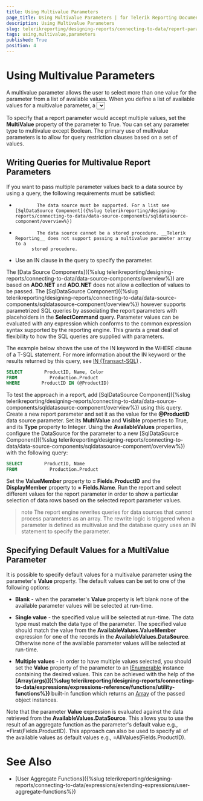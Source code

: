 ```yaml
---
title: Using Multivalue Parameters
page_title: Using Multivalue Parameters | for Telerik Reporting Documentation
description: Using Multivalue Parameters
slug: telerikreporting/designing-reports/connecting-to-data/report-parameters/using-multivalue-parameters
tags: using,multivalue,parameters
published: True
position: 4
---
```


# Using Multivalue Parameters



A multivalue parameter allows the user to select more than one value for the parameter from a list of available values.
        When you define a list of available values for a multivalue parameter, a __<select all>__        option is automatically added to the list of values in the report parameter editor. You can use this option to select and clear all
        values in the list. The expression for a multivalue parameter does not differ from the expression for a single value parameter i.e., the
        expression begins with the __Parameters__ keyword. For example, a parameter named __VendorSelect__        appears as __Parameters.VendorSelect.Value__ in the expression editor. For more information,
        see [Using Report Parameters in Expressions]({%slug telerikreporting/designing-reports/connecting-to-data/report-parameters/using-report-parameters-in-expressions%}).
      

To specify that a report parameter would accept multiple values, set the __MultiValue__ property of the parameter to True. You can set any parameter
        type to multivalue except Boolean. The primary use of multivalue parameters is to allow for query restriction clauses based on a set of values.
      

## Writing Queries for Multivalue Report Parameters

If you want to pass multiple parameter values back to a data source by using a query, the following requirements must be satisfied:

*             The data source must be supported. For a list see [SqlDataSource Component]({%slug telerikreporting/designing-reports/connecting-to-data/data-source-components/sqldatasource-component/overview%})

*             The data source cannot be a stored procedure. __Telerik Reporting__ does not support passing a multivalue parameter array to a
            stored procedure.
          

* Use an IN clause in the query to specify the parameter.

The [Data Source Components]({%slug telerikreporting/designing-reports/connecting-to-data/data-source-components/overview%}) are based on
          __ADO.NET__ and __ADO.NET__ does not
          allow a collection of values to be passed. The [SqlDataSource Component]({%slug telerikreporting/designing-reports/connecting-to-data/data-source-components/sqldatasource-component/overview%}) however supports parametrized SQL
          queries by associating the report parameters with placeholders in the __SelectCommand__ query. Parameter values can be evaluated with any
          expression which conforms to the common expression syntax supported by the reporting engine. This grants a great deal of flexibility
          to how the SQL queries are supplied with parameters.
        

The example below shows the use of the IN keyword in the WHERE clause of a T-SQL statement. For more
          information about the IN keyword or the results returned by this query, see [IN (Transact-SQL)](http://msdn.microsoft.com/en-us/library/ms177682(SQL.90).aspx)          .
        

	
````SQL
SELECT        ProductID, Name, Color
FROM            Production.Product
WHERE        ProductID IN (@ProductID)

````



To test the approach in a report, add [SqlDataSource Component]({%slug telerikreporting/designing-reports/connecting-to-data/data-source-components/sqldatasource-component/overview%}) using this query.
          Create a new report parameter
          and set it as the value for the __@ProductID__ data source parameter. Set its __MultiValue__ and
          __Visible__ properties to True, and its __Type__ property to Integer.
          Using the __AvailableValues__ properties, configure the DataSource for the parameter to a new
          [SqlDataSource Component]({%slug telerikreporting/designing-reports/connecting-to-data/data-source-components/sqldatasource-component/overview%}) with the following query:
        

	
````SQL
SELECT        ProductID, Name
FROM            Production.Product

````



Set the __ValueMember__ property to __= Fields.ProductID__ and the 
          __DisplayMember__ property to __= Fields.Name__.
          Run the report and select different values for the report parameter in order to show a particular selection of data rows based on the selected report parameter values.
        

>note The report engine rewrites queries for data sources that cannot process parameters as an array. The rewrite logic is triggered when a parameter is            defined as multivalue and the database query uses an IN statement to specify the parameter.          


## Specifying Default Values for a MultiValue Parameter

It is possible to specify default values for a multivalue parameter using the parameter's __Value__ property.
          The default values can be set to one of the following options:
        

* __Blank__ - when the parameter's __Value__ property is left blank none of the 
              available parameter values will be selected at run-time.
            

* __Single value__ - the specified value will be selected at run-time. The data type must match the data type of the parameter.
              The specified value should match the value from the __AvailableValues.ValueMember__ expression for one of the records in the 
              __AvailableValues.DataSource__.
              Otherwise none of the available parameter values will be selected at run-time.
            

* __Multiple values__ - in order to have multiple values selected, you should set the __Value__              property of the parameter to an
              [IEnumerable](http://msdn.microsoft.com/en-us/library/system.collections.ienumerable.aspx)              instance containing the desired values. This can be achieved with the help of the
              __[Array(args)]({%slug telerikreporting/designing-reports/connecting-to-data/expressions/expressions-reference/functions/utility-functions%})__ built-in function which returns an
              [Array](http://msdn.microsoft.com/en-us/library/system.array.aspx)              of the passed object instances.
            

Note that the parameter __Value__ expression is evaluated against the data retrieved from the __AvailableValues.DataSource__.
          This allows you to use the result of an aggregate function as the parameter's default value e.g., =First(Fields.ProductID). This
          approach can also be used to specify all of the available values as default values e.g., =AllValues(Fields.ProductID).
        

# See Also


 * [User Aggregate Functions]({%slug telerikreporting/designing-reports/connecting-to-data/expressions/extending-expressions/user-aggregate-functions%})
